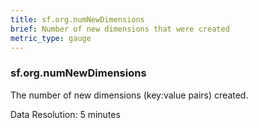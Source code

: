 ```yaml
---
title: sf.org.numNewDimensions
brief: Number of new dimensions that were created
metric_type: gauge
---
```

### sf.org.numNewDimensions

The number of new dimensions (key:value pairs) created.

Data Resolution: 5 minutes
